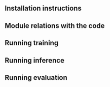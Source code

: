 ## Installation instructions

## Module relations with the code

## Running training

## Running inference

## Running evaluation
